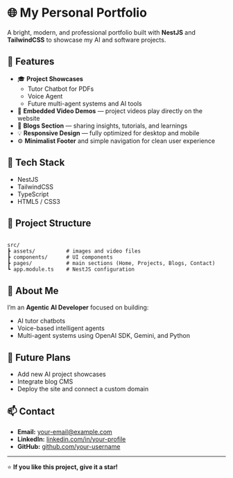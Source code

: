 
# 🌐 My Personal Portfolio

A bright, modern, and professional portfolio built with **NestJS** and **TailwindCSS** to showcase my AI and software projects.

## 🚀 Features

- 🎓 **Project Showcases**
  - Tutor Chatbot for PDFs  
  - Voice Agent  
  - Future multi-agent systems and AI tools
- 🎥 **Embedded Video Demos** — project videos play directly on the website  
- 📝 **Blogs Section** — sharing insights, tutorials, and learnings  
- 💡 **Responsive Design** — fully optimized for desktop and mobile  
- ⚙️ **Minimalist Footer** and simple navigation for clean user experience  

## 🧠 Tech Stack

- NestJS  
- TailwindCSS  
- TypeScript  
- HTML5 / CSS3  

## 📂 Project Structure

```

src/
┣ assets/          # images and video files
┣ components/      # UI components
┣ pages/           # main sections (Home, Projects, Blogs, Contact)
┗ app.module.ts    # NestJS configuration

```

## 💬 About Me

I’m an **Agentic AI Developer** focused on building:
- AI tutor chatbots  
- Voice-based intelligent agents  
- Multi-agent systems using OpenAI SDK, Gemini, and Python  

## 🌟 Future Plans

- Add new AI project showcases  
- Integrate blog CMS  
- Deploy the site and connect a custom domain  

## 📫 Contact

- **Email:** [your-email@example.com](mailto:your-email@example.com)  
- **LinkedIn:** [linkedin.com/in/your-profile](https://linkedin.com/in/your-profile)  
- **GitHub:** [github.com/your-username](https://github.com/your-username)

---

⭐ **If you like this project, give it a star!**
